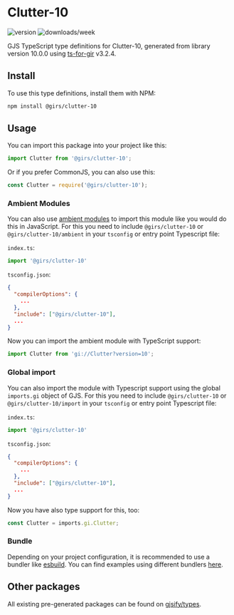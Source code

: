 
# Clutter-10

![version](https://img.shields.io/npm/v/@girs/clutter-10)
![downloads/week](https://img.shields.io/npm/dw/@girs/clutter-10)


GJS TypeScript type definitions for Clutter-10, generated from library version 10.0.0 using [ts-for-gir](https://github.com/gjsify/ts-for-gir) v3.2.4.


## Install

To use this type definitions, install them with NPM:
```bash
npm install @girs/clutter-10
```

## Usage

You can import this package into your project like this:
```ts
import Clutter from '@girs/clutter-10';
```

Or if you prefer CommonJS, you can also use this:
```ts
const Clutter = require('@girs/clutter-10');
```

### Ambient Modules

You can also use [ambient modules](https://github.com/gjsify/ts-for-gir/tree/main/packages/cli#ambient-modules) to import this module like you would do this in JavaScript.
For this you need to include `@girs/clutter-10` or `@girs/clutter-10/ambient` in your `tsconfig` or entry point Typescript file:

`index.ts`:
```ts
import '@girs/clutter-10'
```

`tsconfig.json`:
```json
{
  "compilerOptions": {
    ...
  },
  "include": ["@girs/clutter-10"],
  ...
}
```

Now you can import the ambient module with TypeScript support: 

```ts
import Clutter from 'gi://Clutter?version=10';
```

### Global import

You can also import the module with Typescript support using the global `imports.gi` object of GJS.
For this you need to include `@girs/clutter-10` or `@girs/clutter-10/import` in your `tsconfig` or entry point Typescript file:

`index.ts`:
```ts
import '@girs/clutter-10'
```

`tsconfig.json`:
```json
{
  "compilerOptions": {
    ...
  },
  "include": ["@girs/clutter-10"],
  ...
}
```

Now you have also type support for this, too:

```ts
const Clutter = imports.gi.Clutter;
```

### Bundle

Depending on your project configuration, it is recommended to use a bundler like [esbuild](https://esbuild.github.io/). You can find examples using different bundlers [here](https://github.com/gjsify/ts-for-gir/tree/main/examples).

## Other packages

All existing pre-generated packages can be found on [gjsify/types](https://github.com/gjsify/types).

